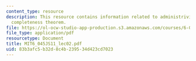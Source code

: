 ```yaml
---
content_type: resource
description: This resource contains information related to administrivia, logic, and
  completeness theorem.
file: https://ol-ocw-studio-app-production.s3.amazonaws.com/courses/6-045j-automata-computability-and-complexity-spring-2011/83b3afc5b32d8c4b239534d423cd7023_MIT6_045JS11_lec02.pdf
file_type: application/pdf
resourcetype: Document
title: MIT6_045JS11_lec02.pdf
uid: 83b3afc5-b32d-8c4b-2395-34d423cd7023
---
```

